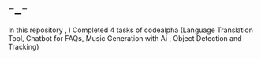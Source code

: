 # -_-
In this repository , I Completed 4 tasks of codealpha (Language Translation Tool, Chatbot for FAQs, Music Generation with Ai , Object Detection and Tracking)
